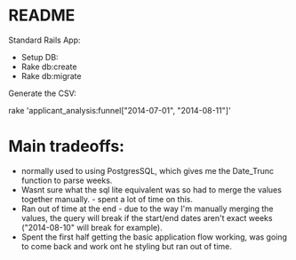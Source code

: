 # README

Standard Rails App:
- Setup DB:
- Rake db:create
- Rake db:migrate


Generate the CSV:

rake 'applicant_analysis:funnel["2014-07-01", "2014-08-11"]'

# Main tradeoffs: 
- normally used to using PostgresSQL, which gives me the Date_Trunc function to parse weeks.
- Wasnt sure what the sql lite equivalent was so had to merge the values together manually. - spent a lot of time on this.
- Ran out of time at the end - due to the way I'm manually merging the values, the query will break if the start/end dates aren't exact weeks ("2014-08-10" will break for example).
- Spent the first half getting the basic application flow working, was going to come back and work ont he styling but ran out of time.